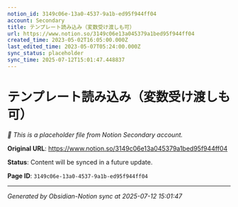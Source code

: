 ```yaml
---
notion_id: 3149c06e-13a0-4537-9a1b-ed95f944ff04
account: Secondary
title: テンプレート読み込み（変数受け渡しも可）
url: https://www.notion.so/3149c06e13a045379a1bed95f944ff04
created_time: 2023-05-02T16:05:00.000Z
last_edited_time: 2023-05-07T05:24:00.000Z
sync_status: placeholder
sync_time: 2025-07-12T15:01:47.448837
---
```


# テンプレート読み込み（変数受け渡しも可）

*🔄 This is a placeholder file from Notion Secondary account.*

**Original URL**: https://www.notion.so/3149c06e13a045379a1bed95f944ff04

**Status**: Content will be synced in a future update.

**Page ID**: `3149c06e-13a0-4537-9a1b-ed95f944ff04`

---

*Generated by Obsidian-Notion sync at 2025-07-12 15:01:47*

